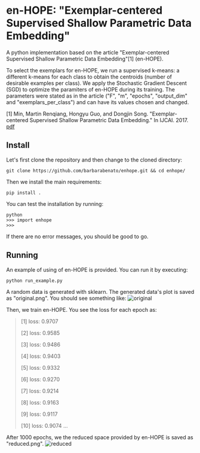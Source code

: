 # en-HOPE: "Exemplar-centered Supervised Shallow Parametric Data Embedding"


A python implementation based on the article "Exemplar-centered Supervised Shallow Parametric Data Embedding"[1] (en-HOPE).

To select the exemplars for en-HOPE, we run a supervised k-means: a different k-means for each class to obtain the centroids (number of desirable examples per class). We apply the Stochastic Gradient Descent (SGD) to optimize the paramiters of en-HOPE during its training. The parameters were stated as in the article ("F", "m", "epochs", "output_dim" and "exemplars_per_class") and can have its values chosen and changed.

[1] Min, Martin Renqiang, Hongyu Guo, and Dongjin Song. "Exemplar-centered Supervised Shallow Parametric Data Embedding." In IJCAI. 2017. [pdf](https://www.ijcai.org/proceedings/2017/0345.pdf)

## Install
Let's first clone the repository and then change to the cloned directory:

```
git clone https://github.com/barbarabenato/enhope.git && cd enhope/
```

Then we install the main requirements:
```
pip install .
```

You can test the installation by running:
```
python
>>> import enhope
>>>
```

If there are no error messages, you should be good to go.


## Running
An example of using of en-HOPE is provided. You can run it by executing:
```
python run_example.py
```

A random data is generated with sklearn. The generated data's plot is saved as "original.png". You should see something like:
![original](original.png)


Then, we train en-HOPE. You see the loss for each epoch as:
>[1] loss: 0.9707
>
>[2] loss: 0.9585
>
>[3] loss: 0.9486
>
>[4] loss: 0.9403
>
>[5] loss: 0.9332
>
>[6] loss: 0.9270
>
>[7] loss: 0.9214
>
>[8] loss: 0.9163
>
>[9] loss: 0.9117
>
>[10] loss: 0.9074
> ...


After 1000 epochs, we the reduced space provided by en-HOPE is saved as "reduced.png". 
![reduced](reduced.png)




